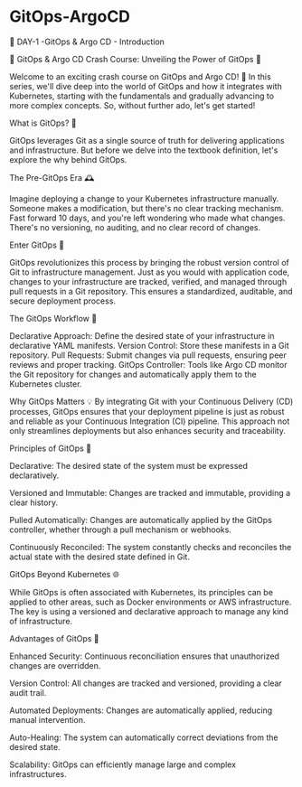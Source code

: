 # GitOps-ArgoCD
🚀 DAY-1 -GitOps &amp; Argo CD - Introduction

🚀 GitOps & Argo CD Crash Course: Unveiling the Power of GitOps 🌟

Welcome to an exciting crash course on GitOps and Argo CD! 🎉 In this series, we'll dive deep into the world of GitOps and how it integrates with Kubernetes, starting with the fundamentals and gradually advancing to more complex concepts. So, without further ado, let's get started!

What is GitOps? 🤔

GitOps leverages Git as a single source of truth for delivering applications and infrastructure. But before we delve into the textbook definition, let's explore the why behind GitOps.

The Pre-GitOps Era 🕰️

Imagine deploying a change to your Kubernetes infrastructure manually. Someone makes a modification, but there's no clear tracking mechanism. Fast forward 10 days, and you're left wondering who made what changes. There's no versioning, no auditing, and no clear record of changes.

Enter GitOps 🌟

GitOps revolutionizes this process by bringing the robust version control of Git to infrastructure management. Just as you would with application code, changes to your infrastructure are tracked, verified, and managed through pull requests in a Git repository. This ensures a standardized, auditable, and secure deployment process.

The GitOps Workflow 🔄

Declarative Approach: Define the desired state of your infrastructure in declarative YAML manifests.
Version Control: Store these manifests in a Git repository.
Pull Requests: Submit changes via pull requests, ensuring peer reviews and proper tracking.
GitOps Controller: Tools like Argo CD monitor the Git repository for changes and automatically apply them to the Kubernetes cluster.

Why GitOps Matters 💡
By integrating Git with your Continuous Delivery (CD) processes, GitOps ensures that your deployment pipeline is just as robust and reliable as your Continuous Integration (CI) pipeline. This approach not only streamlines deployments but also enhances security and traceability.

Principles of GitOps 📜

Declarative: The desired state of the system must be expressed declaratively.

Versioned and Immutable: Changes are tracked and immutable, providing a clear history.

Pulled Automatically: Changes are automatically applied by the GitOps controller, whether through a pull mechanism or webhooks.

Continuously Reconciled: The system constantly checks and reconciles the actual state with the desired state defined in Git.

GitOps Beyond Kubernetes 🌐

While GitOps is often associated with Kubernetes, its principles can be applied to other areas, such as Docker environments or AWS infrastructure. The key is using a versioned and declarative approach to manage any kind of infrastructure.

Advantages of GitOps 🎯

Enhanced Security: Continuous reconciliation ensures that unauthorized changes are overridden.

Version Control: All changes are tracked and versioned, providing a clear audit trail.

Automated Deployments: Changes are automatically applied, reducing manual intervention.

Auto-Healing: The system can automatically correct deviations from the desired state.

Scalability: GitOps can efficiently manage large and complex infrastructures.
